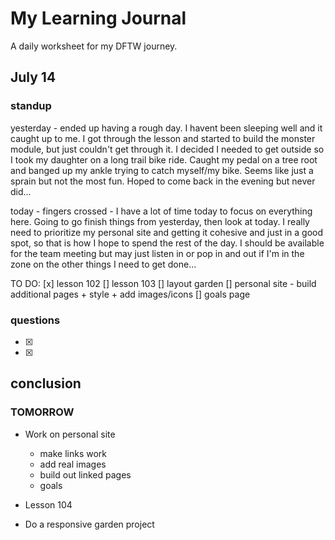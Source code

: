# My Learning Journal

A daily worksheet for my DFTW journey. 


## July 14

### standup 

yesterday - ended up having a rough day. I havent been sleeping well and it caught up to me. I got through the lesson and started to build the monster module, but just couldn't get through it. I decided I needed to get outside so I took my daughter on a long trail bike ride. Caught my pedal on a tree root and banged up my ankle trying to catch myself/my bike. Seems like just a sprain but not the most fun.  Hoped to come back in the evening but never did... 

today - fingers crossed - I have a lot of time today to focus on everything here. Going to go finish things from yesterday, then look at today. I really need to prioritize my personal site and getting it cohesive and just in a good spot, so that is how I hope to spend the rest of the day. I should be available for the team meeting but may just listen in or pop in and out if I'm in the zone on the other things I need to get done...

TO DO: 
[x] lesson 102
[] lesson 103
[] layout garden
[] personal site - build additional pages + style + add images/icons
[] goals page



### questions 

- [x] 
- [x] 




## conclusion


### TOMORROW

-   Work on personal site
    -   make links work
    -   add real images
    -   build out linked pages 
    -   goals
    
- Lesson 104
- Do a responsive garden project
